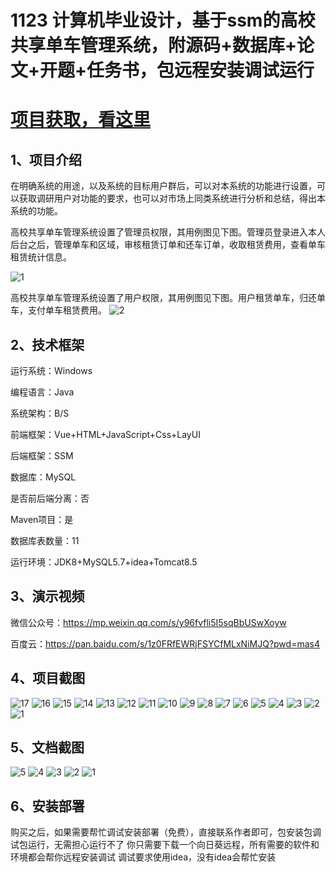 # 1123 计算机毕业设计，基于ssm的高校共享单车管理系统，附源码+数据库+论文+开题+任务书，包远程安装调试运行

# [项目获取，看这里](https://mbd.pub/o/bread/mbd-aJeUmply "项目获取，看这里")

## 1、项目介绍

在明确系统的用途，以及系统的目标用户群后，可以对本系统的功能进行设置，可以获取调研用户对功能的要求，也可以对市场上同类系统进行分析和总结，得出本系统的功能。

高校共享单车管理系统设置了管理员权限，其用例图见下图。管理员登录进入本人后台之后，管理单车和区域，审核租赁订单和还车订单，收取租赁费用，查看单车租赁统计信息。

![1](https://javabscode.github.io/picx-images-hosting/1123-计算机毕业设计-基于ssm的高校共享单车管理系统-附源码+数据库+论文+开题+任务书-包远程安装调试运行-其他截图/1.webp)


高校共享单车管理系统设置了用户权限，其用例图见下图。用户租赁单车，归还单车，支付单车租赁费用。
![2](https://javabscode.github.io/picx-images-hosting/1123-计算机毕业设计-基于ssm的高校共享单车管理系统-附源码+数据库+论文+开题+任务书-包远程安装调试运行-其他截图/2.webp)


## 2、技术框架

运行系统：Windows

编程语言：Java

系统架构：B/S

前端框架：Vue+HTML+JavaScript+Css+LayUI

后端框架：SSM

数据库：MySQL

是否前后端分离：否

Maven项目：是

数据库表数量：11

运行环境：JDK8+MySQL5.7+idea+Tomcat8.5

## 3、演示视频

微信公众号：https://mp.weixin.qq.com/s/y96fvfli5I5sqBbUSwXoyw 

百度云：https://pan.baidu.com/s/1z0FRfEWRjFSYCfMLxNiMJQ?pwd=mas4

## 4、项目截图  
![17](https://javabscode.github.io/picx-images-hosting/1123-计算机毕业设计-基于ssm的高校共享单车管理系统-附源码+数据库+论文+开题+任务书-包远程安装调试运行-运行截图/17.webp)
![16](https://javabscode.github.io/picx-images-hosting/1123-计算机毕业设计-基于ssm的高校共享单车管理系统-附源码+数据库+论文+开题+任务书-包远程安装调试运行-运行截图/16.webp)
![15](https://javabscode.github.io/picx-images-hosting/1123-计算机毕业设计-基于ssm的高校共享单车管理系统-附源码+数据库+论文+开题+任务书-包远程安装调试运行-运行截图/15.webp)
![14](https://javabscode.github.io/picx-images-hosting/1123-计算机毕业设计-基于ssm的高校共享单车管理系统-附源码+数据库+论文+开题+任务书-包远程安装调试运行-运行截图/14.webp)
![13](https://javabscode.github.io/picx-images-hosting/1123-计算机毕业设计-基于ssm的高校共享单车管理系统-附源码+数据库+论文+开题+任务书-包远程安装调试运行-运行截图/13.webp)
![12](https://javabscode.github.io/picx-images-hosting/1123-计算机毕业设计-基于ssm的高校共享单车管理系统-附源码+数据库+论文+开题+任务书-包远程安装调试运行-运行截图/12.webp)
![11](https://javabscode.github.io/picx-images-hosting/1123-计算机毕业设计-基于ssm的高校共享单车管理系统-附源码+数据库+论文+开题+任务书-包远程安装调试运行-运行截图/11.webp)
![10](https://javabscode.github.io/picx-images-hosting/1123-计算机毕业设计-基于ssm的高校共享单车管理系统-附源码+数据库+论文+开题+任务书-包远程安装调试运行-运行截图/10.webp)
![9](https://javabscode.github.io/picx-images-hosting/1123-计算机毕业设计-基于ssm的高校共享单车管理系统-附源码+数据库+论文+开题+任务书-包远程安装调试运行-运行截图/9.webp)
![8](https://javabscode.github.io/picx-images-hosting/1123-计算机毕业设计-基于ssm的高校共享单车管理系统-附源码+数据库+论文+开题+任务书-包远程安装调试运行-运行截图/8.webp)
![7](https://javabscode.github.io/picx-images-hosting/1123-计算机毕业设计-基于ssm的高校共享单车管理系统-附源码+数据库+论文+开题+任务书-包远程安装调试运行-运行截图/7.webp)
![6](https://javabscode.github.io/picx-images-hosting/1123-计算机毕业设计-基于ssm的高校共享单车管理系统-附源码+数据库+论文+开题+任务书-包远程安装调试运行-运行截图/6.webp)
![5](https://javabscode.github.io/picx-images-hosting/1123-计算机毕业设计-基于ssm的高校共享单车管理系统-附源码+数据库+论文+开题+任务书-包远程安装调试运行-运行截图/5.webp)
![4](https://javabscode.github.io/picx-images-hosting/1123-计算机毕业设计-基于ssm的高校共享单车管理系统-附源码+数据库+论文+开题+任务书-包远程安装调试运行-运行截图/4.webp)
![3](https://javabscode.github.io/picx-images-hosting/1123-计算机毕业设计-基于ssm的高校共享单车管理系统-附源码+数据库+论文+开题+任务书-包远程安装调试运行-运行截图/3.webp)
![2](https://javabscode.github.io/picx-images-hosting/1123-计算机毕业设计-基于ssm的高校共享单车管理系统-附源码+数据库+论文+开题+任务书-包远程安装调试运行-运行截图/2.webp)
![1](https://javabscode.github.io/picx-images-hosting/1123-计算机毕业设计-基于ssm的高校共享单车管理系统-附源码+数据库+论文+开题+任务书-包远程安装调试运行-运行截图/1.webp)

















## 5、文档截图
![5](https://javabscode.github.io/picx-images-hosting/1123-计算机毕业设计-基于ssm的高校共享单车管理系统-附源码+数据库+论文+开题+任务书-包远程安装调试运行-文档截图/5.webp)
![4](https://javabscode.github.io/picx-images-hosting/1123-计算机毕业设计-基于ssm的高校共享单车管理系统-附源码+数据库+论文+开题+任务书-包远程安装调试运行-文档截图/4.webp)
![3](https://javabscode.github.io/picx-images-hosting/1123-计算机毕业设计-基于ssm的高校共享单车管理系统-附源码+数据库+论文+开题+任务书-包远程安装调试运行-文档截图/3.webp)
![2](https://javabscode.github.io/picx-images-hosting/1123-计算机毕业设计-基于ssm的高校共享单车管理系统-附源码+数据库+论文+开题+任务书-包远程安装调试运行-文档截图/2.webp)
![1](https://javabscode.github.io/picx-images-hosting/1123-计算机毕业设计-基于ssm的高校共享单车管理系统-附源码+数据库+论文+开题+任务书-包远程安装调试运行-文档截图/1.webp)





## 6、安装部署

购买之后，如果需要帮忙调试安装部署（免费），直接联系作者即可，包安装包调试包运行，无需担心运行不了
你只需要下载一个向日葵远程，所有需要的软件和环境都会帮你远程安装调试
调试要求使用idea，没有idea会帮忙安装
